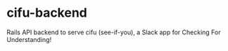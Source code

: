 # cifu-backend
Rails API backend to serve cifu (see-if-you), a Slack app for Checking For Understanding! 
